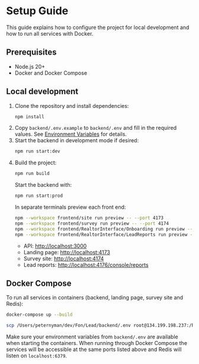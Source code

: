 # Setup Guide

This guide explains how to configure the project for local development and how to run all services with Docker.

## Prerequisites

- Node.js 20+
- Docker and Docker Compose

## Local development

1. Clone the repository and install dependencies:
   ```bash
   npm install
   ```
2. Copy `backend/.env.example` to `backend/.env` and fill in the required values. See [Environment Variables](environment-variables.md) for details.
3. Start the backend in development mode if desired:
   ```bash
   npm run start:dev
   ```
4. Build the project:
   ```bash
   npm run build
   ```
   Start the backend with:
   ```bash
   npm run start:prod
   ```
   In separate terminals preview each front end:
   ```bash
   npm --workspace frontend/site run preview -- --port 4173
   npm --workspace frontend/survey run preview -- --port 4174
   npm --workspace frontend/RealtorInterface/Onboarding run preview -- --port 4175
   npm --workspace frontend/RealtorInterface/LeadReports run preview -- --port 4176
   ```
   - API: <http://localhost:3000>
   - Landing page: <http://localhost:4173>
   - Survey site: <http://localhost:4174>
    - Lead reports: <http://localhost:4176/console/reports>

## Docker Compose

To run all services in containers (backend, landing page, survey site and Redis):

```bash
docker-compose up --build
```
```bash
scp /Users/peternyman/dev/Fon/Lead/backend/.env root@134.199.198.237:/home/Lead/backend/.env
```


Make sure your environment variables from `backend/.env` are available when starting the containers. When running through Docker Compose the services will be accessible at the same ports listed above and Redis will listen on `localhost:6379`.
